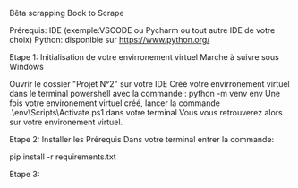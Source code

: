 Bêta scrapping Book to Scrape

Prérequis:
IDE (exemple:VSCODE ou Pycharm ou tout autre IDE de votre choix)
Python: disponible sur https://www.python.org/

Etape 1: Initialisation de votre envirronement virtuel
Marche à suivre sous Windows

Ouvrir le dossier "Projet N°2" sur votre IDE
Créé votre envirronement virtuel dans le terminal powershell avec la commande : 
python -m venv env
Une fois votre environement virtuel créé, lancer la commande .\env\Scripts\Activate.ps1 dans votre terminal
Vous vous retrouverez alors sur votre environement virtuel.

Etape 2: Installer les Prérequis
Dans votre terminal entrer la commande:

pip install -r requirements.txt

Etape 3:
